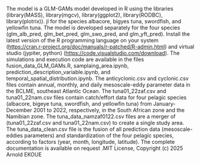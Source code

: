 The model is a GLM-GAMs model developed in R using the libraries (library(MASS), library(mgcv), library(ggplot2), library(RODBC), library(plotrix)).
jl for the species albacore, bigyes tuna, swordfish, and yellowfin tuna. The model is developed separately for the four species (glm_alb_pred, glm_bet_pred, glm_swo_pred, and glm_yft_pred).
Install the latest version of the R programming language on your system (https://cran.r-project.org/doc/manuals/r-patched/R-admin.html) and virtual studio (jypiter, python) (https://code.visualstudio.com/download).
The simulations and execution code are available in the files fusion_data_GLM_GAMs.R, samplaing_area.ipynb, prediction_description_variable.ipynb, and temporal_spatial_distribution.ipynb.
The anticyclonic.csv and cyclonic.csv files contain annual, monthly, and daily mesoscale-eddy parameter data in the BCLME, southeast Atlantic Ocean.
The tuna01_22zaf.csv and tuna01_22nam.csv files contain catch/effort data for four pelagic species (albacore, bigeye tuna, swordfish, and yellowfin tuna) from January-December 2001 to 2022, respectively, in the South African zone and the Namibian zone.
The tuna_data_namzaf0122.csv files are a merger of (tuna01_22zaf.csv and tuna01_22nam.csv) to create a single study area. 
The tuna_data_clean.csv file is the fusion of all prediction data (mesoscale-eddies parameters) and standardization of the four pelagic species, according to factors (year, month, longitude, latitude).
The complete documentation is available on request .MIT License, Copyright (c) 2025 Arnold EKOUE
